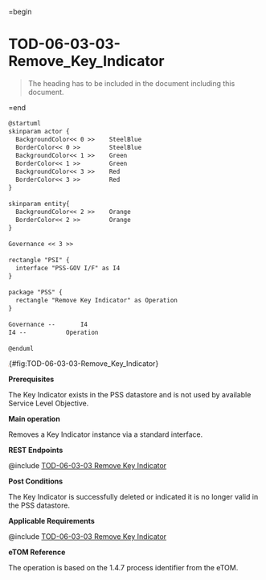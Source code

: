 =begin

# TOD-06-03-03-Remove_Key_Indicator

> The heading has to be included in the document including this document.

=end

```plantuml
@startuml
skinparam actor {
  BackgroundColor<< 0 >> 	SteelBlue
  BorderColor<< 0 >> 		SteelBlue
  BackgroundColor<< 1 >> 	Green
  BorderColor<< 1 >> 		Green
  BackgroundColor<< 3 >> 	Red
  BorderColor<< 3 >> 		Red
}

skinparam entity{
  BackgroundColor<< 2 >> 	Orange
  BorderColor<< 2 >> 		Orange
}

Governance << 3 >>

rectangle "PSI" {
  interface "PSS-GOV I/F" as I4
}

package "PSS" {
  rectangle "Remove Key Indicator" as Operation
}

Governance --	    I4
I4 --           Operation

@enduml

```

![**TOD-06-03-03**: Remove Key Indicator](../../common/pixel.png){#fig:TOD-06-03-03-Remove_Key_Indicator}

**Prerequisites**

The Key Indicator exists in the PSS datastore and is not used by available Service Level Objective.

**Main operation**

Removes a Key Indicator instance via a standard interface.

**REST Endpoints**

@include [TOD-06-03-03 Remove Key Indicator](endpoints/TOD-06-03-03-Remove_Key_Indicator-endpoints.md)

**Post Conditions**

The Key Indicator is successfully deleted or indicated it is no longer valid in the PSS datastore.

**Applicable Requirements**

@include [TOD-06-03-03 Remove Key Indicator](requirements/TOD-06-03-03-Remove_Key_Indicator-requirements.md)

**eTOM Reference**

The operation is based on the 1.4.7 process identifier from the eTOM.
